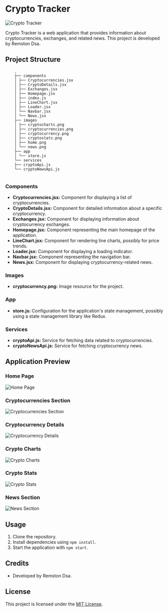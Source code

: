 # Crypto Tracker

![Crypto Tracker](images/cryptocurrency.png)

Crypto Tracker is a web application that provides information about cryptocurrencies, exchanges, and related news. This project is developed by Remston Dsa.

## Project Structure
```
    .
    ├── components
    │ ├── Cryptocurrencies.jsx
    │ ├── CryptoDetails.jsx
    │ ├── Exchanges.jsx
    │ ├── Homepage.jsx
    │ ├── index.js
    │ ├── LineChart.jsx
    │ ├── Loader.jsx
    │ └── Navbar.jsx
    │ └── News.jsx
    ├── images
    │ ├── cryptocharts.png
    │ ├── cryptocurrencies.png
    │ ├── cryptocurrency.png
    │ ├── cryptostats.png
    │ ├── home.png
    │ └── news.png
    ├── app
    │ └── store.js
    └── services
    ├── cryptoApi.js
    └── cryptoNewsApi.js


```

### Components

- **Cryptocurrencies.jsx:** Component for displaying a list of cryptocurrencies.
- **CryptoDetails.jsx:** Component for detailed information about a specific cryptocurrency.
- **Exchanges.jsx:** Component for displaying information about cryptocurrency exchanges.
- **Homepage.jsx:** Component representing the main homepage of the application.
- **LineChart.jsx:** Component for rendering line charts, possibly for price trends.
- **Loader.jsx:** Component for displaying a loading indicator.
- **Navbar.jsx:** Component representing the navigation bar.
- **News.jsx:** Component for displaying cryptocurrency-related news.

### Images

- **cryptocurrency.png:** Image resource for the project.

### App

- **store.js:** Configuration for the application's state management, possibly using a state management library like Redux.

### Services

- **cryptoApi.js:** Service for fetching data related to cryptocurrencies.
- **cryptoNewsApi.js:** Service for fetching cryptocurrency news.

## Application Preview

### Home Page
![Home Page](src/images/home.png)

### Cryptocurrencies Section
![Cryptocurrencies Section](src/images/cryptocurrencies.png)

### Cryptocurrency Details
![Cryptocurrency Details](src/images/cryptocurrency.png)

### Crypto Charts
![Crypto Charts](src/images/cryptocharts.png)

### Crypto Stats
![Crypto Stats](src/images/cryptostats.png)

### News Section
![News Section](src/images/news.png)

## Usage

1. Clone the repository.
2. Install dependencies using `npm install`.
3. Start the application with `npm start`.

## Credits

- Developed by Remston Dsa.

## License

This project is licensed under the [MIT License](LICENSE).
